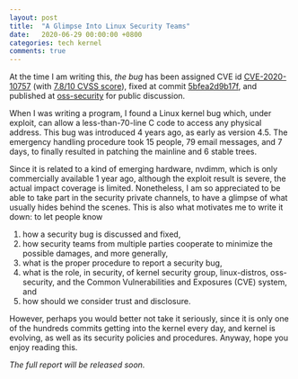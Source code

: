 ```yaml
---
layout: post
title:  "A Glimpse Into Linux Security Teams"
date:   2020-06-29 00:00:00 +0800
categories: tech kernel
comments: true
---
```


At the time I am writing this, *the bug* has been assigned CVE id
[CVE-2020-10757][CVE] (with [7.8/10 CVSS score][CVSS]), fixed at
commit [5bfea2d9b17f][COMMIT], and published at [oss-security][OSS]
for public discussion.

When I was writing a program, I found a Linux kernel bug which, under
exploit, can allow a less-than-70-line C code to access any physical
address.  This bug was introduced 4 years ago, as early as version
4.5.  The emergency handling procedure took 15 people, 79 email
messages, and 7 days, to finally resulted in patching
the mainline and 6 stable trees.

Since it is related to a kind of emerging hardware, nvdimm, which is
only commercially available 1 year ago, although the exploit result is
severe, the actual impact coverage is limited.  Nonetheless, I am so
appreciated to be able to take part in the security private channels,
to have a glimpse of what usually hides behind the scenes.  This is
also what motivates me to write it down: to let people know

1.  how a security bug is discussed and fixed,
2.  how security teams from multiple parties cooperate to minimize the
    possible damages, and more generally,
3.  what is the proper procedure to report a security bug,
4.  what is the role, in security, of kernel security group,
    linux-distros, oss-security, and the Common Vulnerabilities and
    Exposures (CVE) system, and
5.  how should we consider trust and disclosure.

However, perhaps you would better not take it seriously, since it is
only one of the hundreds commits getting into the kernel every day,
and kernel is evolving, as well as its security policies and
procedures.  Anyway, hope you enjoy reading this.

*The full report will be released soon.*

[CVE]: https://cve.mitre.org/cgi-bin/cvename.cgi?name=CVE-2020-10757
[CVSS]: https://nvd.nist.gov/vuln/detail/CVE-2020-10757
[COMMIT]: https://git.kernel.org/pub/scm/linux/kernel/git/torvalds/linux.git/commit/?id=5bfea2d9b17f1034a68147a8b03b9789af5700f9
[OSS]: https://www.openwall.com/lists/oss-security/2020/06/04/4
